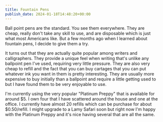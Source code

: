 ```yaml
---
title: Fountain Pens
publish_date: 2024-01-18T14:48:20+00:00
---
```


Ball point pens are the standard. You see them everywhere. They are cheap, really don't take any skill to use, and are disposable which is just what most Americans like. But a few months ago when I learned about fountain pens, I decide to give them a try.

It turns out that they are actually quite popular among writers and calligraphers. They provide a unique feel when writing that's unlike any ballpoint pen I've used, requiring very little pressure. They are also very cheap to refill and the fact that you can buy cartages that you can put whatever ink you want in them is pretty interesting. They are usually more expensive to buy initially than a ballpoint and require a little getting used to but I have found them to be very enjoyable to use.

I'm currently using the very popular "Platinum Preppy" that is available for around $5. I own four that I have scattered around the house and one at the office. I currently have almost 20 refills which can be purchase for about $0.50/refill. I might upgrade to a Lamy Safari soon but right now I'm happy with the Platinum Preppy and it's nice having several that are all the same.
